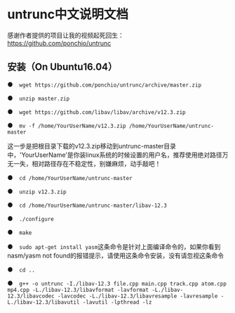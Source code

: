 # untrunc中文说明文档
感谢作者提供的项目让我的视频起死回生：
https://github.com/ponchio/untrunc
## 安装（On Ubuntu16.04）
●`  wget https://github.com/ponchio/untrunc/archive/master.zip`

●`  unzip master.zip`

●`  wget https://github.com/libav/libav/archive/v12.3.zip`

●`  mv -f /home/YourUserName/v12.3.zip /home/YourUserName/untrunc-master`

这一步是把根目录下载的v12.3.zip移动到untrunc-master目录中，'YourUserName'是你装linux系统的时候设置的用户名，推荐使用绝对路径万无一失，相对路径存在不稳定性，别嫌麻烦，动手敲吧！

●`  cd /home/YourUserName/untrunc-master`

●`  unzip v12.3.zip`

●`  cd /home/YourUserName/untrunc-master/libav-12.3`

●`  ./configure`

●`  make`

●`  sudo apt-get install yasm`这条命令是针对上面编译命令的，如果你看到nasm/yasm not found的报错提示，请使用这条命令安装，没有请忽视这条命令

●`  cd ..`

●`  g++ -o untrunc -I./libav-12.3 file.cpp main.cpp track.cpp atom.cpp mp4.cpp -L./libav-12.3/libavformat -lavformat -L./libav-12.3/libavcodec -lavcodec -L./libav-12.3/libavresample -lavresample -L./libav-12.3/libavutil -lavutil -lpthread -lz`
